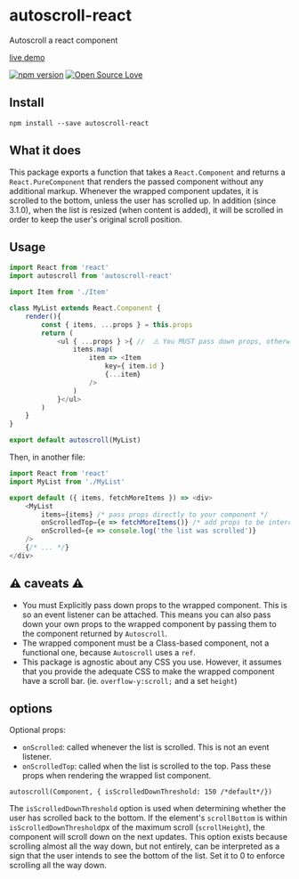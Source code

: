 # autoscroll-react 

Autoscroll a react component

[live demo](https://codesandbox.io/s/0315qvkx20)

[![npm version](https://badge.fury.io/js/autoscroll-react.svg)](https://badge.fury.io/js/autoscroll-react)
[![Open Source Love](https://badges.frapsoft.com/os/mit/mit.svg?v=102)](https://github.com/ellerbrock/open-source-badge/)

## Install

`npm install --save autoscroll-react`

## What it does

This package exports a function that takes a `React.Component` and returns a `React.PureComponent` that renders the passed component without any additional markup. Whenever the wrapped component updates, it is scrolled to the bottom, unless the user has scrolled up. In addition (since 3.1.0), when the list is resized (when content is added), it will be scrolled in order to keep the user's original scroll position. 

## Usage

```js
import React from 'react'
import autoscroll from 'autoscroll-react'

import Item from './Item'

class MyList extends React.Component {
    render(){
        const { items, ...props } = this.props
        return (
            <ul { ...props } >{ //  ⚠️ You MUST pass down props, otherwise the event listener will not be attached ⚠️
                items.map(
                    item => <Item 
                        key={ item.id } 
                        {...item}
                    />
                )
            }</ul>
        )
    }
}

export default autoscroll(MyList)
```
Then, in another file:
```js
import React from 'react'
import MyList from './MyList'

export default ({ items, fetchMoreItems }) => <div>
    <MyList
        items={items} /* pass props directly to your component */
        onScrolledTop={e => fetchMoreItems()} /* add props to be intercepted by autoscroll */
        onScrolled={e => console.log('the list was scrolled')}
    />
    {/* ... */}
</div>
```

## ⚠️  caveats ⚠️ 

- You must Explicitly pass down props to the wrapped component. This is so an event listener can be attached. This means you can also pass down your own props to the wrapped component by passing them to the component returned by `Autoscroll`.
- The wrapped component must be a Class-based component, not a functional one, because `Autoscroll` uses a `ref`.
- This package is agnostic about any CSS you use. However, it assumes that you provide the adequate CSS to make the wrapped component have a scroll bar. (ie. `overflow-y:scroll;` and a set `height`)

## options

Optional props: 

- `onScrolled`: called whenever the list is scrolled. This is not an event listener.
- `onScrolledTop`: called when the list is scrolled to the top.
Pass these props when rendering the wrapped list component.

`autoscroll(Component, { isScrolledDownThreshold: 150 /*default*/})`

The `isScrolledDownThreshold` option is used when determining whether the user has scrolled back to the bottom. If the element's `scrollBottom` is within `isScrolledDownThreshold`px of the maximum scroll (`scrollHeight`), the component will scroll down on the next updates. 
This option exists because scrolling almost all the way down, but not entirely, can be interpreted as a sign that the user intends to see the bottom of the list.
Set it to 0 to enforce scrolling all the way down. 

